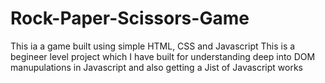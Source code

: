 # Rock-Paper-Scissors-Game

This ia a game built using simple HTML, CSS and Javascript
This is a begineer level project which I have built for understanding deep into DOM manupulations in Javascript and also getting a Jist of Javascript works
